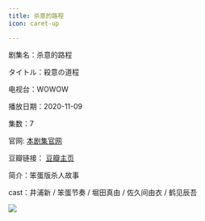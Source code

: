 ```yaml
---
title: 杀意的路程
icon: caret-up

---
```


剧集名：杀意的路程

タイトル：殺意の道程

电视台：WOWOW

播放日期：2020-11-09

集数：7

官网: [本剧集官网](https://www.wowow.co.jp/detail/117144)

豆瓣链接： [豆瓣主页](https://movie.douban.com/subject/35164558/)


简介：笨蛋版杀人故事

cast：井浦新 / 笨蛋节奏 / 堀田真由 / 佐久间由衣 / 鹤见辰吾

![](https://listpic.tsgsanjiao.com/2020/2020sydlc.jpg)